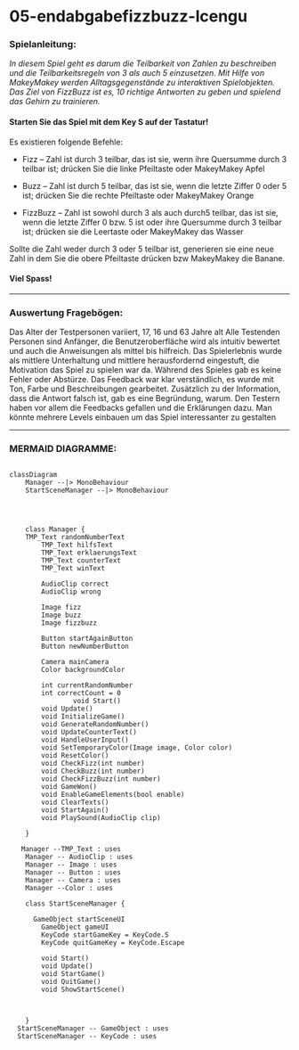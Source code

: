 # 05-endabgabefizzbuzz-lcengu

### Spielanleitung: 
_In diesem Spiel geht es darum die Teilbarkeit von Zahlen zu beschreiben und die Teilbarkeitsregeln von 3 als auch 5 einzusetzen. Mit Hilfe von MakeyMakey werden Alltagsgegenstände zu interaktiven Spielobjekten. Das Ziel von FizzBuzz ist es, 10 richtige Antworten zu geben und spielend das Gehirn zu trainieren._


#### Starten Sie das Spiel mit dem Key S auf der Tastatur! 

Es existieren folgende Befehle: 

-	Fizz – Zahl ist durch 3 teilbar, das ist sie, wenn ihre Quersumme durch 3 teilbar ist; drücken Sie die linke Pfeiltaste oder MakeyMakey Apfel 

-	Buzz – Zahl ist durch 5 teilbar, das ist sie, wenn die letzte Ziffer 0 oder 5 ist; drücken Sie die rechte Pfeiltaste oder MakeyMakey Orange 

-	FizzBuzz – Zahl ist sowohl durch 3 als auch durch5 teilbar, das ist sie, wenn die letzte Ziffer 0 bzw. 5 ist oder ihre Quersumme durch 3 teilbar ist; drücken sie die Leertaste oder MakeyMakey das Wasser 

Sollte die Zahl weder durch 3 oder 5 teilbar ist, generieren sie eine neue Zahl in dem Sie die obere Pfeiltaste drücken bzw MakeyMakey die Banane. 
#### Viel Spass! 

---

### Auswertung Fragebögen: 
Das Alter der Testpersonen variiert, 17, 16 und 63 Jahre alt
Alle Testenden Personen sind Anfänger, die Benutzeroberfläche wird als intuitiv bewertet und auch die Anweisungen als mittel bis hilfreich. 
Das Spielerlebnis wurde als mittlere Unterhaltung und mittlere herausfordernd eingestuft, die Motivation das Spiel zu spielen war da. 
Während des Spieles gab es keine Fehler oder Abstürze. Das Feedback war klar verständlich, es wurde mit Ton, Farbe und Beschreibungen gearbeitet. Zusätzlich zu der Information, dass die Antwort falsch ist, gab es eine Begründung, warum. Den Testern haben vor allem die Feedbacks gefallen und die Erklärungen dazu. Man könnte mehrere Levels einbauen um das Spiel interessanter zu gestalten 

--- 

### MERMAID DIAGRAMME: 

```mermaid
    
classDiagram
    Manager --|> MonoBehaviour
    StartSceneManager --|> MonoBehaviour
    


   
    class Manager {
    TMP_Text randomNumberText
        TMP_Text hilfsText
        TMP_Text erklaerungsText
        TMP_Text counterText
        TMP_Text winText

        AudioClip correct
        AudioClip wrong

        Image fizz
        Image buzz
        Image fizzbuzz

        Button startAgainButton
        Button newNumberButton

        Camera mainCamera
        Color backgroundColor

        int currentRandomNumber
        int correctCount = 0
                void Start()
        void Update()
        void InitializeGame()
        void GenerateRandomNumber()
        void UpdateCounterText()
        void HandleUserInput()
        void SetTemporaryColor(Image image, Color color)
        void ResetColor()
        void CheckFizz(int number)
        void CheckBuzz(int number)
        void CheckFizzBuzz(int number)
        void GameWon()
        void EnableGameElements(bool enable)
        void ClearTexts()
        void StartAgain()
        void PlaySound(AudioClip clip)
    
    }

   Manager --TMP_Text : uses
    Manager -- AudioClip : uses
    Manager -- Image : uses
    Manager -- Button : uses
    Manager -- Camera : uses
    Manager --Color : uses

    class StartSceneManager {

      GameObject startSceneUI
        GameObject gameUI
        KeyCode startGameKey = KeyCode.S
        KeyCode quitGameKey = KeyCode.Escape

        void Start()
        void Update()
        void StartGame()
        void QuitGame()
        void ShowStartScene()

        

    }
  StartSceneManager -- GameObject : uses
  StartSceneManager -- KeyCode : uses

```
